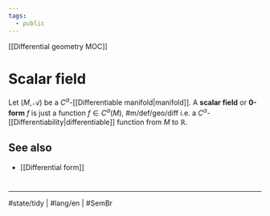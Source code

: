 ```yaml
---
tags:
  - public
---
```

[[Differential geometry MOC]]
# Scalar field

Let $(M,\mathscr{A})$ be a $C^\alpha$-[[Differentiable manifold|manifold]].
A **scalar field** or **0-form** $f$ is just a function $f \in C^\alpha(M)$, #m/def/geo/diff 
i.e. a $C^\alpha$-[[Differentiability|differentiable]] function from $M$ to $\mathbb{R}$.

## See also

- [[Differential form]]

#
---
#state/tidy | #lang/en | #SemBr
